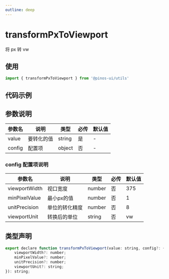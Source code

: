 ```yaml
---
outline: deep
---
```


# transformPxToViewport

将 px 转 vw

## 使用

```js
import { transformPxToViewport } from '@pinos-ui/utils'
```

## 代码示例

<demo src="./demos/viewport.vue" ></demo>

## 参数说明

| 参数名    | 说明   | 类型   | 必传   | 默认值  |
| ---- | ---- | ------ |  ------- |  ------- |
| value | 要转化的值 |  string |  是 |  -  |
| config | 配置项 |  object |  否 |  -  |

### config 配置项说明

| 参数名    | 说明   | 类型   | 必传   | 默认值  |
| ---- | ---- | ------ |  ------- |  ------- |
| viewportWidth | 视口宽度 |  number |  否 |  375  |
| minPixelValue | 最小px的值 |  number |  否 |  1  |
| unitPrecision | 单位的转化精度 |  number |  否 |  8  |
| viewportUnit | 转换后的单位 |  string |  否 |  vw  |

## 类型声明

```js
export declare function transformPxToViewport(value: string, config?: {
    viewportWidth?: number;
    minPixelValue?: number;
    unitPrecision?: number;
    viewportUnit?: string;
}): string;
```
